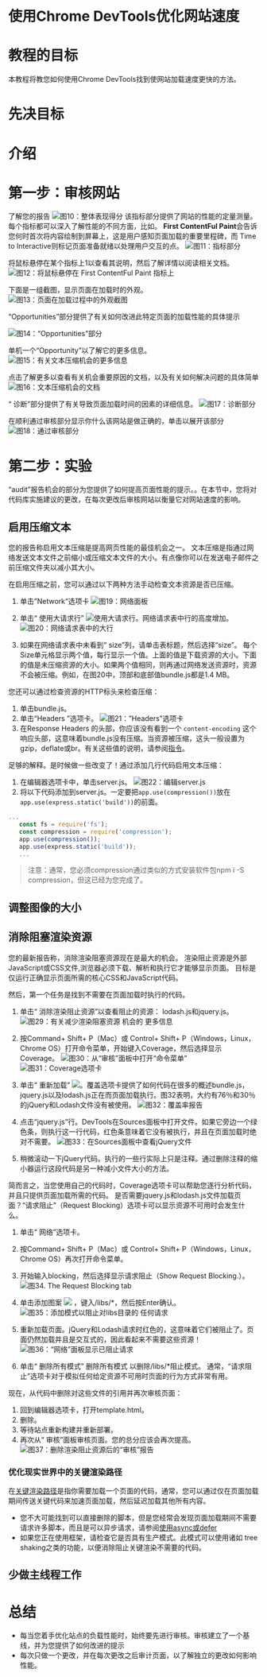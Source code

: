 # 使用Chrome DevTools优化网站速度

# 教程的目标
本教程将教您如何使用Chrome DevTools找到使网站加载速度更快的方法。
# 先决目标
# 介绍
# 第一步：审核网站
了解您的报告
![图10：整体表现得分](https://developers.google.com/web/tools/chrome-devtools/speed/imgs/overall.png)
该指标部分提供了网站的性能的定量测量。每个指标都可以深入了解性能的不同方面，比如。 **First ContentFul Paint**会告诉您何时首次将内容绘制到屏幕上，这是用户感知页面加载的重要里程碑，而 Time to Interactive则标记页面准备就绪以处理用户交互的点。
![图11：指标部分](https://developers.google.com/web/tools/chrome-devtools/speed/imgs/metrics.png)

将鼠标悬停在某个指标上1以查看其说明，然后了解详情以阅读相关文档。
![图12：将鼠标悬停在 First ContentFul Paint 指标上](https://developers.google.com/web/tools/chrome-devtools/speed/imgs/fmp.png)

下面是一组截图，显示页面在加载时的外观。
![图13：页面在加载过程中的外观截图](https://developers.google.com/web/tools/chrome-devtools/speed/imgs/screenshots.png)

“Opportunities”部分提供了有关如何改进此特定页面的加载性能的具体提示

![图14：“Opportunities”部分](https://developers.google.com/web/tools/chrome-devtools/speed/imgs/opportunities.png)

单机一个“Opportunity”以了解它的更多信息。
![图15：有关文本压缩机会的更多信息](https://developers.google.com/web/tools/chrome-devtools/speed/imgs/compression.png)


点击了解更多以查看有关机会重要原因的文档，以及有关如何解决问题的具体简单
![图16：文本压缩机会的文档](https://developers.google.com/web/tools/chrome-devtools/speed/imgs/reference.png)

“ 诊断”部分提供了有关导致页面加载时间的因素的详细信息。
![图17：诊断部分](https://developers.google.com/web/tools/chrome-devtools/speed/imgs/diagnostics.png)

在顺利通过审核部分显示你什么该网站是做正确的，单击以展开该部分
![图18：通过审核部分](https://developers.google.com/web/tools/chrome-devtools/speed/imgs/passed.png)


# 第二步：实验

“audit”报告机会的部分为您提供了如何提高页面性能的提示。。在本节中，您将对代码库实施建议的更改，在每次更改后审核网站以衡量它对网站速度的影响。

## 启用压缩文本
您的报告称启用文本压缩是提高网页性能的最佳机会之一。
文本压缩是指通过网络发送文本文件之前缩小或压缩文本文件的大小。有点像你可以在发送电子邮件之前压缩文件夹以减小其大小。

在启用压缩之前，您可以通过以下两种方法手动检查文本资源是否已压缩。
1. 单击”Network“选项卡
![图19：网络面板](https://developers.google.com/web/tools/chrome-devtools/speed/imgs/network.png)

2. 单击“ 使用大请求行” <img src="https://developers.google.com/web/tools/chrome-devtools/network-performance/imgs/large-resource-rows-button.png">使用大请求行。网络请求表中行的高度增加。
![图20：网络请求表中的大行](https://developers.google.com/web/tools/chrome-devtools/speed/imgs/largerows.png)

3. 如果在网络请求表中未看到“ size”列，请单击表标题，然后选择“size”。
每个Size单元格显示两个值，每行显示一个值。上面的值是下载资源的大小。下面的值是未压缩资源的大小。如果两个值相同，则再通过网络发送资源时，资源不会被压缩。例如，在图20中，顶部和底部值bundle.js都是1.4 MB。

您还可以通过检查资源的HTTP标头来检查压缩：
1. 单击bundle.js。
2. 单击“Headers ”选项卡。
![图21：”Headers”选项卡](https://developers.google.com/web/tools/chrome-devtools/speed/imgs/headers.png)
3. 在Response Headers 的头部，你应该没有看到一个 `content-encoding` 这个响应头部，这意味着bundle.js没有压缩。当资源被压缩，这头一般设置为gzip，deflate或br。有关这些值的说明，请参阅[指令](https://developer.mozilla.org/en-US/docs/Web/HTTP/Headers/Content-Encoding#Directives)。

足够的解释。是时候做一些改变了！通过添加几行代码启用文本压缩：

1. 在编辑器选项卡中，单击server.js。
![图22：编辑server.js](https://developers.google.com/web/tools/chrome-devtools/speed/imgs/server.png)
2. 将以下代码添加到server.js。一定要把`app.use(compression())`放在 `app.use(express.static('build'))`的前面。
```js
...
   const fs = require('fs');
   const compression = require('compression');
   app.use(compression());
   app.use(express.static('build'));
   ...
```
> 注意：通常，您必须compression通过类似的方式安装软件包npm i -S compression，但这已经为您完成了。
## 调整图像的大小
## 消除阻塞渲染资源
您的最新报告称，消除渲染阻塞资源现在是最大的机会。
渲染阻止资源是外部JavaScript或CSS文件,浏览器必须下载、解析和执行它才能够显示页面。 目标是仅运行正确显示页面所需的核心CSS和JavaScript代码。

然后，第一个任务是找到不需要在页面加载时执行的代码。

1. 单击“ 消除渲染阻止资源”以查看阻止的资源： lodash.js和jquery.js。
![图29：有关减少渲染阻塞资源 机会的 更多信息](https://developers.google.com/web/tools/chrome-devtools/speed/imgs/render.png)

2. 按Command+ Shift+ P（Mac）或 Control+ Shift+ P（Windows，Linux，Chrome OS）打开命令菜单，开始键入Coverage，然后选择显示Coverage。
![图30：从“审核”面板中打开“命令菜单”](https://developers.google.com/web/tools/chrome-devtools/speed/imgs/commandmenu.png)
![图31：Coverage选项卡](https://developers.google.com/web/tools/chrome-devtools/speed/imgs/coverage.png)

3. 单击“ 重新加载” <img src="https://developers.google.com/web/tools/chrome-devtools/speed/imgs/reload.png">。覆盖选项卡提供了如何代码在很多的概述bundle.js，jquery.js以及lodash.js正在而页面加载执行。图32表明，大约有76％和30％的jQuery和Lodash文件没有被使用。
![图32：覆盖率报告](https://developers.google.com/web/tools/chrome-devtools/speed/imgs/coveragereport.png)
4. 点击“jquery.js”行。DevTools在Sources面板中打开文件。如果它旁边一个绿色条，则执行这一行代码，红色条意味着它没有被执行，并且在页面加载时绝对不需要。
![图33：在Sources面板中查看jQuery文件](https://developers.google.com/web/tools/chrome-devtools/speed/imgs/jquery.png)
5. 稍微滚动一下jQuery代码。执行的一些行实际上只是注释。通过删除注释的缩小器运行这段代码是另一种减小文件大小的方法。

简而言之，当您使用自己的代码时，Coverage选项卡可以帮助您逐行分析代码，并且只提供页面加载所需的代码。
是否需要jquery.js和lodash.js文件加载页面？“请求阻止”（Request Blocking）选项卡可以显示资源不可用时会发生什么。

1. 单击“ 网络”选项卡。
2. 按Command+ Shift+ P（Mac）或 Control+ Shift+ P（Windows，Linux，Chrome OS）再次打开命令菜单。
3. 开始输入blocking，然后选择显示请求阻止（Show Request Blocking.）。
![图34. The Request Blocking tab](https://developers.google.com/web/tools/chrome-devtools/speed/imgs/blocking.png)
4. 单击添加图案 <img src="https://developers.google.com/web/tools/chrome-devtools/speed/imgs/libs.png"> ，键入/libs/*，然后按Enter确认。
![图35：添加模式以阻止对libs目录的 任何请求](https://developers.google.com/web/tools/chrome-devtools/speed/imgs/libs.png)

5. 重新加载页面。jQuery和Lodash请求时红色的，这意味着它们被阻止了。页面仍然加载并且是交互式的，因此看起来不需要这些资源！
![图36：“网络”面板显示已阻止请求](https://developers.google.com/web/tools/chrome-devtools/speed/imgs/blockedlibs.png)
6. 单击“ 删除所有模式” 删除所有模式 以删除/libs/*阻止模式。
通常，“请求阻止”选项卡对于模拟任何给定资源不可用时页面的行为方式非常有用。

现在，从代码中删除对这些文件的引用并再次审核页面：
1. 回到编辑器选项卡，打开template.html。
2. 删除<script src="/libs/lodash.js">和 <script src="/libs/jquery.js"></script>。
3. 等待站点重新构建并重新部署。
4. 再次从“ 审核”面板审核页面。您的总分应该会再次提高。
![图37：删除渲染阻止资源后的“审核”报告](https://developers.google.com/web/tools/chrome-devtools/speed/imgs/report4.png)
### 优化现实世界中的关键渲染路径
在[关键渲染路径](https://developers.google.com/web/fundamentals/performance/critical-rendering-path/)是指你需要加载一个页面的代码，通常，您可以通过仅在页面加载期间传送关键代码来加速页面加载，然后延迟加载其他所有内容。
- 您不大可能找到可以直接删除的脚本，但是您经常会发现页面加载期间不需要请求许多脚本，而且是可以异步请求，请参阅[使用async或defer](https://developers.google.com/web/fundamentals/performance/optimizing-content-efficiency/loading-third-party-javascript/#use_async_or_defer)
- 如果您正在使用框架，请检查它是否具有生产模式。此模式可以使用诸如 tree shaking之类的功能，以便消除阻止关键渲染不需要的代码。



## 少做主线程工作

# 总结
- 每当您着手优化站点的负载性能时，始终要先进行审核。审核建立了一个基线，并为您提供了如何改进的提示
- 每次只做一个更改，并在每次更改之后审计页面，以了解独立的更改如何影响性能。